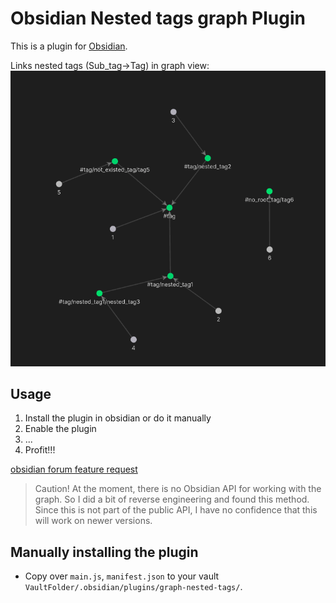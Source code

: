 # Obsidian Nested tags graph Plugin

This is a plugin for [Obsidian](https://obsidian.md).

Links nested tags (Sub_tag->Tag) in graph view:
![Demo](media/nested_tag_graph.png)

## Usage
1. Install the plugin in obsidian or do it manually
2. Enable the plugin
3. ...
4. Profit!!!


[obsidian forum feature request](https://forum.obsidian.md/t/view-structure-of-nested-tags-on-graph/11386/22)

> Caution! At the moment, there is no Obsidian API for working with the graph. So I did a bit of reverse engineering and found this method. Since this is not part of the public API, I have no confidence that this will work on newer versions.

## Manually installing the plugin

-   Copy over `main.js`, `manifest.json` to your vault `VaultFolder/.obsidian/plugins/graph-nested-tags/`.
